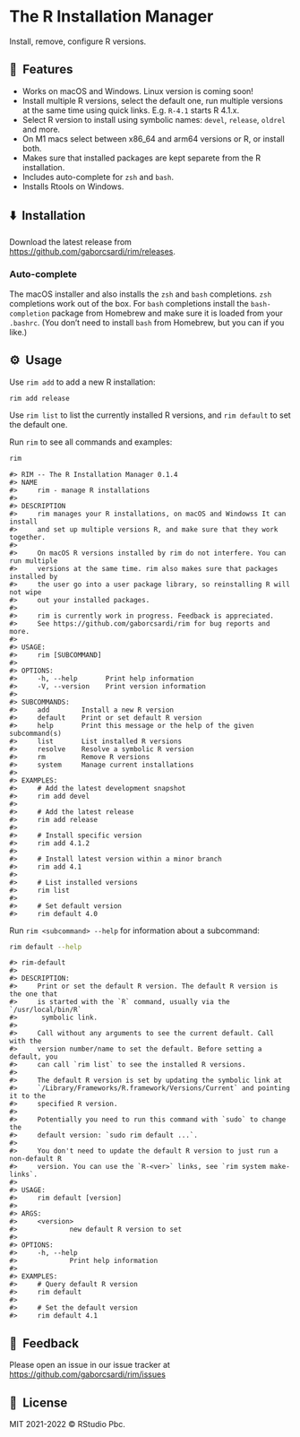
# The R Installation Manager

Install, remove, configure R versions.

## 🚀  Features

-   Works on macOS and Windows. Linux version is coming soon!
-   Install multiple R versions, select the default one, run multiple
    versions at the same time using quick links. E.g. `R-4.1` starts R
    4.1.x.
-   Select R version to install using symbolic names: `devel`,
    `release`, `oldrel` and more.
-   On M1 macs select between x86_64 and arm64 versions or R, or install
    both.
-   Makes sure that installed packages are kept separete from the R
    installation.
-   Includes auto-complete for `zsh` and `bash`.
-   Installs Rtools on Windows.

## ⬇️  Installation

Download the latest release from
<https://github.com/gaborcsardi/rim/releases>.

### Auto-complete

The macOS installer and also installs the `zsh` and `bash` completions.
`zsh` completions work out of the box. For `bash` completions install
the `bash-completion` package from Homebrew and make sure it is loaded
from your `.bashrc`. (You don’t need to install `bash` from Homebrew,
but you can if you like.)

## ⚙️  Usage

Use `rim add` to add a new R installation:

    rim add release

Use `rim list` to list the currently installed R versions, and
`rim default` to set the default one.

Run `rim` to see all commands and examples:

``` bash
rim
```

    #> RIM -- The R Installation Manager 0.1.4
    #> NAME
    #>     rim - manage R installations
    #> 
    #> DESCRIPTION
    #>     rim manages your R installations, on macOS and Windowss It can install
    #>     and set up multiple versions R, and make sure that they work together.
    #> 
    #>     On macOS R versions installed by rim do not interfere. You can run multiple
    #>     versions at the same time. rim also makes sure that packages installed by
    #>     the user go into a user package library, so reinstalling R will not wipe
    #>     out your installed packages.
    #> 
    #>     rim is currently work in progress. Feedback is appreciated.
    #>     See https://github.com/gaborcsardi/rim for bug reports and more.
    #> 
    #> USAGE:
    #>     rim [SUBCOMMAND]
    #> 
    #> OPTIONS:
    #>     -h, --help       Print help information
    #>     -V, --version    Print version information
    #> 
    #> SUBCOMMANDS:
    #>     add        Install a new R version
    #>     default    Print or set default R version
    #>     help       Print this message or the help of the given subcommand(s)
    #>     list       List installed R versions
    #>     resolve    Resolve a symbolic R version
    #>     rm         Remove R versions
    #>     system     Manage current installations
    #> 
    #> EXAMPLES:
    #>     # Add the latest development snapshot
    #>     rim add devel
    #> 
    #>     # Add the latest release
    #>     rim add release
    #> 
    #>     # Install specific version
    #>     rim add 4.1.2
    #> 
    #>     # Install latest version within a minor branch
    #>     rim add 4.1
    #> 
    #>     # List installed versions
    #>     rim list
    #> 
    #>     # Set default version
    #>     rim default 4.0

Run `rim <subcommand> --help` for information about a subcommand:

``` bash
rim default --help
```

    #> rim-default 
    #> 
    #> DESCRIPTION:
    #>     Print or set the default R version. The default R version is the one that
    #>     is started with the `R` command, usually via the `/usr/local/bin/R`
    #>      symbolic link.
    #> 
    #>     Call without any arguments to see the current default. Call with the
    #>     version number/name to set the default. Before setting a default, you
    #>     can call `rim list` to see the installed R versions.
    #> 
    #>     The default R version is set by updating the symbolic link at
    #>     `/Library/Frameworks/R.framework/Versions/Current` and pointing it to the
    #>     specified R version.
    #> 
    #>     Potentially you need to run this command with `sudo` to change the
    #>     default version: `sudo rim default ...`.
    #> 
    #>     You don't need to update the default R version to just run a non-default R
    #>     version. You can use the `R-<ver>` links, see `rim system make-links`.
    #> 
    #> USAGE:
    #>     rim default [version]
    #> 
    #> ARGS:
    #>     <version>
    #>             new default R version to set
    #> 
    #> OPTIONS:
    #>     -h, --help
    #>             Print help information
    #> 
    #> EXAMPLES:
    #>     # Query default R version
    #>     rim default
    #> 
    #>     # Set the default version
    #>     rim default 4.1

## 🤝  Feedback

Please open an issue in our issue tracker at
<https://github.com/gaborcsardi/rim/issues>

## 📘  License

MIT 2021-2022 © RStudio Pbc.
